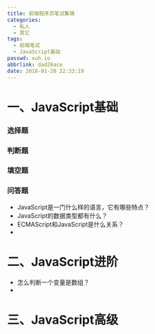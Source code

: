 ```yaml
---
title: 前端程序员笔试集锦
categories: 
  - 私人
  - 其它
tags:
  - 前端笔试
  - JavaScript基础
passwd: xuh.io
abbrlink: dad26ace
date: 2018-01-20 22:33:19
---
```


# 一、JavaScript基础

### 选择题

### 判断题

### 填空题

### 问答题

- JavaScript是一门什么样的语言，它有哪些特点？
- JavaScript的数据类型都有什么？
- ECMAScript和JavaScript是什么关系？
-



# 二、JavaScript进阶

- 怎么判断一个变量是数组？
- 

# 三、JavaScript高级
